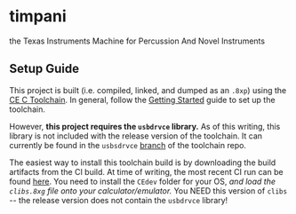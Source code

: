 # timpani
the Texas Instruments Machine for Percussion And Novel Instruments


## Setup Guide

This project is built (i.e. compiled, linked, and dumped as an `.8xp`) using the [CE C Toolchain](https://github.com/CE-Programming/toolchain). In general, follow the [Getting Started](https://ce-programming.github.io/toolchain/static/getting-started.html) guide to set up the toolchain.

However, **this project requires the `usbdrvce` library.** As of this writing, this library is not included with the release version of the toolchain. It can currently be found in the `usbsdrvce` [branch](https://github.com/CE-Programming/toolchain/tree/usbdrvce) of the toolchain repo.

The easiest way to install this toolchain build is by downloading the build artifacts from the CI build. At time of writing, the most recent CI run can be found [here](https://github.com/CE-Programming/toolchain/runs/3457640141). You need to install the `CEdev` folder for your OS, *and load the `clibs.8xg` file onto your calculator/emulator.* You NEED this version of `clibs` -- the release version does not contain the `usbdrvce` library!


